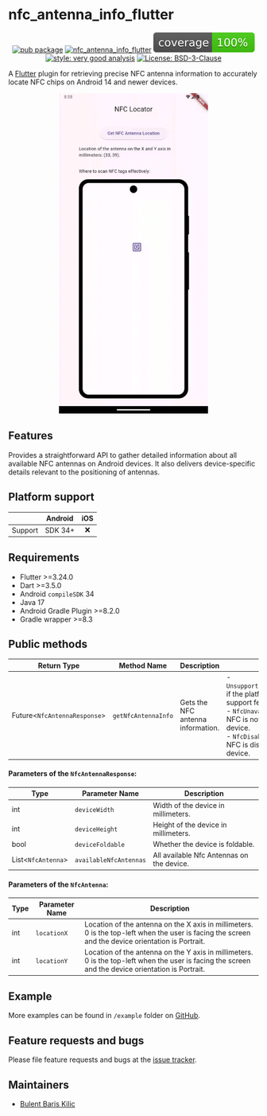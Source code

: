 # nfc_antenna_info_flutter

<div align="center">

[![pub package][nfc_antenna_info_flutter_pub_dev_badge]][nfc_antenna_info_flutter_pub_dev]
[![nfc_antenna_info_flutter][build_status_badge]][workflow_link]
![coverage][coverage_badge]
[![style: very good analysis][very_good_analysis_badge]][very_good_analysis_link]
[![License: BSD-3-Clause][license_badge]][license_link]

</div>

A [Flutter][flutter_dev_link] plugin for retrieving precise NFC antenna information to accurately
locate NFC chips on Android 14 and newer devices.

<div align="center">

<img src="https://github.com/BBarisKilic/Nfc-Antenna-Info-Flutter/blob/main/nfc_antenna_info_flutter/art/nfc_antenna_info_flutter_gif_1.gif?raw=true" width="300">

</div>

## Features

Provides a straightforward API to gather detailed information about all available NFC antennas on
Android devices. It also delivers device-specific details relevant to the positioning of antennas.

## Platform support

|         | Android | iOS |
|:-------:|:-------:|:---:|
| Support | SDK 34+ |  ❌  |

## Requirements

- Flutter >=3.24.0
- Dart >=3.5.0
- Android `compileSDK` 34
- Java 17
- Android Gradle Plugin >=8.2.0
- Gradle wrapper >=8.3

## Public methods

| Return Type                  | Method Name         | Description                       | Throws                                                                                                                                                                                                            |
|------------------------------|---------------------|-----------------------------------|-------------------------------------------------------------------------------------------------------------------------------------------------------------------------------------------------------------------|
| Future<`NfcAntennaResponse`> | `getNfcAntennaInfo` | Gets the NFC antenna information. | - `UnsupportedFeatureException` if the platform does not support feature. <br> - `NfcUnavailableException` if NFC is not available on the device. <br> - `NfcDisabledException` if NFC is disabled on the device. |

#### Parameters of the `NfcAntennaResponse`:

| Type               | Parameter Name         | Description                               |
|--------------------|------------------------|-------------------------------------------|
| int                | `deviceWidth`          | Width of the device in millimeters.       |
| int                | `deviceHeight`         | Height of the device in millimeters.      |
| bool               | `deviceFoldable`       | Whether the device is foldable.           |
| List<`NfcAntenna`> | `availableNfcAntennas` | All available Nfc Antennas on the device. |

#### Parameters of the `NfcAntenna`:

| Type | Parameter Name | Description                                                                                                                                        |
|------|----------------|----------------------------------------------------------------------------------------------------------------------------------------------------|
| int  | `locationX`    | Location of the antenna on the X axis in millimeters. 0 is the top-left when the user is facing the screen and the device orientation is Portrait. |
| int  | `locationY`    | Location of the antenna on the Y axis in millimeters. 0 is the top-left when the user is facing the screen and the device orientation is Portrait. |

## Example

More examples can be found in `/example` folder on [GitHub][nfc_antenna_info_flutter_github_link].

## Feature requests and bugs

Please file feature requests and bugs at the [issue tracker][nfc_antenna_info_flutter_issue_link].

## Maintainers

- [Bulent Baris Kilic][maintainer_one_link]

[nfc_antenna_info_flutter_pub_dev_badge]: https://img.shields.io/pub/v/nfc_antenna_info_flutter.svg

[nfc_antenna_info_flutter_pub_dev]: https://pub.dev/packages/nfc_antenna_info_flutter

[build_status_badge]: https://github.com/BBarisKilic/Nfc-Antenna-Info-Flutter/actions/workflows/nfc_antenna_info_flutter.yaml/badge.svg

[workflow_link]: https://github.com/BBarisKilic/Nfc-Antenna-Info-Flutter/actions/workflows/nfc_antenna_info_flutter.yaml

[coverage_badge]: coverage_badge.svg

[license_badge]: https://img.shields.io/badge/license-BSD--3--Clause-blue.svg

[license_link]: https://opensource.org/license/BSD-3-Clause

[very_good_analysis_badge]: https://img.shields.io/badge/style-very_good_analysis-B22C89.svg

[very_good_analysis_link]: https://pub.dev/packages/very_good_analysis

[bbk_development_link]: https://github.com/BBKDevelopment

[flutter_dev_link]: https://flutter.dev/

[nfc_antenna_info_flutter_github_link]: https://github.com/BBarisKilic/Nfc-Antenna-Info-Flutter/tree/main/nfc_antenna_info_flutter

[nfc_antenna_info_flutter_issue_link]: https://github.com/BBarisKilic/Nfc-Antenna-Info-Flutter/issues

[maintainer_one_link]: https://github.com/BBarisKilic